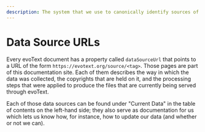 ```yaml
---
description: The system that we use to canonically identify sources of data
---
```


# Data Source URLs

Every evoText document has a property called `dataSourceUrl` that points to a URL of the form `https://evotext.org/source/<tag>`. Those pages are part of this documentation site. Each of them describes the way in which the data was collected, the copyrights that are held on it, and the processing steps that were applied to produce the files that are currently being served through evoText.

Each of those data sources can be found under "Current Data" in the table of contents on the left-hand side; they also serve as documentation for us which lets us know how, for instance, how to update our data \(and whether or not we can\).

